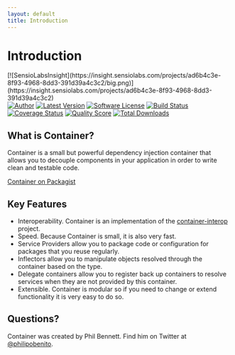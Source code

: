 ```yaml
---
layout: default
title: Introduction
---
```


# Introduction

<span style="float: left; margin: 0 10px 0 0;">
[![SensioLabsInsight](https://insight.sensiolabs.com/projects/ad6b4c3e-8f93-4968-8dd3-391d39a4c3c2/big.png)](https://insight.sensiolabs.com/projects/ad6b4c3e-8f93-4968-8dd3-391d39a4c3c2)
</span>

[![Author](http://img.shields.io/badge/author-@philipobenito-blue.svg?style=flat-square)](https://twitter.com/philipobenito)
[![Latest Version](https://img.shields.io/github/release/thephpleague/container.svg?style=flat-square)](https://github.com/thephpleague/container/releases)
[![Software License](https://img.shields.io/badge/license-MIT-brightgreen.svg?style=flat-square)](LICENSE.md)
[![Build Status](https://img.shields.io/travis/thephpleague/container/master.svg?style=flat-square)](https://travis-ci.org/thephpleague/container)
[![Coverage Status](https://img.shields.io/scrutinizer/coverage/g/thephpleague/container.svg?style=flat-square)](https://scrutinizer-ci.com/g/thephpleague/container/code-structure)
[![Quality Score](https://img.shields.io/scrutinizer/g/thephpleague/container.svg?style=flat-square)](https://scrutinizer-ci.com/g/thephpleague/container)
[![Total Downloads](https://img.shields.io/packagist/dt/league/container.svg?style=flat-square)](https://packagist.org/packages/league/container)

## What is Container?

Container is a small but powerful dependency injection container that allows you to decouple components in your application in order to write clean and testable code.

[Container on Packagist](https://packagist.org/packages/league/container)

## Key Features

- Interoperability. Container is an implementation of the [container-interop](https://github.com/container-interop/container-interop) project.
- Speed. Because Container is small, it is also very fast.
- Service Providers allow you to package code or configuration for packages that you reuse regularly.
- Inflectors allow you to manipulate objects resolved through the container based on the type.
- Delegate containers allow you to register back up containers to resolve services when they are not provided by this container.
- Extensible. Container is modular so if you need to change or extend functionality it is very easy to do so.

## Questions?

Container was created by Phil Bennett. Find him on Twitter at [@philipobenito](https://twitter.com/philipobenito).
